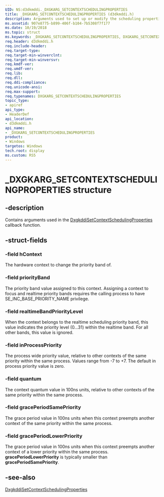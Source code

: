 ```yaml
---
UID: NS:d3dkmddi._DXGKARG_SETCONTEXTSCHEDULINGPROPERTIES
title: _DXGKARG_SETCONTEXTSCHEDULINGPROPERTIES (d3dkmddi.h)
description: Arguments used to set up or modify the scheduling properties for a device context.
ms.assetid: 907e8775-b899-406f-b104-7b5308f7f177
ms.date: 10/19/2018
ms.topic: struct
ms.keywords: _DXGKARG_SETCONTEXTSCHEDULINGPROPERTIES, DXGKARG_SETCONTEXTSCHEDULINGPROPERTIES,
req.header: d3dkmddi.h
req.include-header:
req.target-type:
req.target-min-winverclnt:
req.target-min-winversvr:
req.kmdf-ver:
req.umdf-ver:
req.lib:
req.dll:
req.ddi-compliance:
req.unicode-ansi:
req.max-support:
req.typenames: DXGKARG_SETCONTEXTSCHEDULINGPROPERTIES
topic_type:
- apiref
api_type:
- HeaderDef
api_location:
- d3dkmddi.h
api_name:
- _DXGKARG_SETCONTEXTSCHEDULINGPROPERTIES
product:
- Windows
targetos: Windows
tech.root: display
ms.custom: RS5
---
```


# _DXGKARG_SETCONTEXTSCHEDULINGPROPERTIES structure

## -description

Contains arguments used in the [DxgkddiSetContextSchedulingProperties](nc-d3dkmddi-dxgkddi_setcontextschedulingproperties.md) callback function.

## -struct-fields

### -field hContext

The hardware context to change the priority band of.

### -field priorityBand

The priority band value assigned to this context. Assigning a context to focus and realtime priority bands requires the calling process to have SE_INC_BASE_PRIORITY_NAME privilege.


### -field realtimeBandPriorityLevel

When the context belongs to the realtime scheduling priority band, this value indicates the priority level (0...31) within the realtime band. For all other bands, this value is ignored.

### -field inProcessPriority

The process wide priority value, relative to other contexts of the same priority within the same process. Values range from -7 to +7. The default in process priority value is zero.

### -field quantum

The context quantum value in 100ns units, relative to other contexts of the same priority within the same process.

### -field gracePeriodSamePriority

The grace period value in 100ns units when this context preempts another context of the same priority within the same process.

### -field gracePeriodLowerPriority

The grace period value in 100ns units when this context preempts another context of a lower priority within the same process. **gracePeriodLowerPriority** is typically smaller than **gracePeriodSamePriority**.


## -see-also

[DxgkddiSetContextSchedulingProperties](nc-d3dkmddi-dxgkddi_setcontextschedulingproperties.md)
